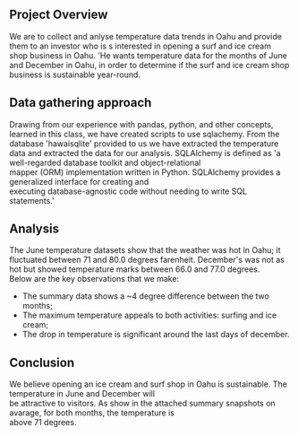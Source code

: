 
## Project Overview

We are to collect and anlyse temperature data trends in Oahu and provide them to an investor who is s interested in opening a surf and ice cream shop business in Oahu. 'He wants temperature data for the months of June and December in Oahu, in order to determine if the surf and ice cream shop
business is sustainable year-round.

## Data gathering approach

Drawing from our experience with pandas, python, and other concepts, learned in this class, we have created
scripts to use sqlachemy. From the database 'hawaisqlite' provided to us we have extracted the temperature \
data and extracted the data for our analysis.
SQLAlchemy is defined as 'a well-regarded database toolkit and object-relational \
mapper (ORM) implementation written in Python. SQLAlchemy provides a generalized interface for creating and \
executing database-agnostic code without needing to write SQL statements.'

## Analysis

The June temperature datasets show that the weather was hot in Oahu; it fluctuated between 71 and 80.0 degrees farenheit. December's was not as hot but showed temperature marks between 66.0 and 77.0 degrees. \
Below are the key observations that we make:
- The summary data shows a ~4 degree difference between the two months;
- The maximum temperature appeals to both activities: surfing and ice cream;
- The drop in temperature is significant around the last days of december.


## Conclusion

We believe opening an ice cream and surf shop in Oahu is sustainable. The temperature in June and December will \
be attractive to visitors. As show in the attached summary snapshots on avarage, for both months, the temperature is \
above 71 degrees.

